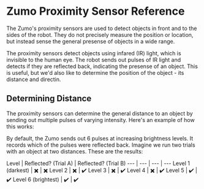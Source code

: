 # Zumo Proximity Sensor Reference

The Zumo's proximity sensors are used to detect objects in front and to the sides of the robot. They do not precisely measure the position or location, but instead sense the general presense of objects in a wide range.

The proximity sensors detect objects using infared (IR) light, which is invisible to the human eye. The robot sends out pulses of IR light and detects if they are reflected back, indicating the presense of an object. This is useful, but we'd also like to determine the position of the object - its distance and directin.

## Determining Distance

The proximity sensors can determine the general distance to an object by sending out multiple pulses of varying intensity. Here's an example of how this works:

By default, the Zumo sends out 6 pulses at increasing brightness levels. It records which of the pulses were reflected back. Imagine we run two trials with an object at two distances. These are the results:

Level | Reflected? (Trial A) | Reflected? (Trial B)
--- | --- | --- | ---
Level 1 (darkest) | :heavy_multiplication_x: | :heavy_multiplication_x:
Level 2 | :heavy_multiplication_x: | :heavy_check_mark:
Level 3 | :heavy_multiplication_x: | :heavy_check_mark:
Level 4 | :heavy_multiplication_x: | :heavy_check_mark:
Level 5 | :heavy_check_mark: | :heavy_check_mark:
Level 6 (brightest) | :heavy_check_mark: | :heavy_check_mark:
